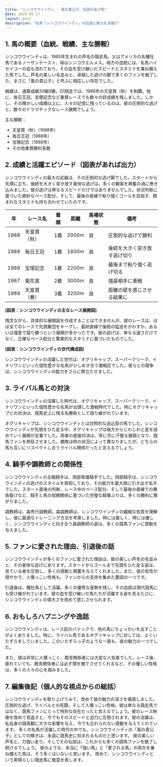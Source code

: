 ```yaml
---
title: "シンコウウインディ - 風の貴公子、伝説の逃げ馬"
date: 2025-05-27
layout: post
description: "名馬『シンコウウインディ』の伝説と魅力を深堀り"
---
```


## 1. 馬の概要（血統、戦績、主な勝鞍）

シンコウウインディは、1985年生まれの芦毛の競走馬。父はアメリカの名種牡馬であるノーザンテースト、母はシンコウエルメス。母方の血統には、名馬ハイセイコーの血も流れており、その血を受け継いだスピードとスタミナを兼ね備えた馬でした。芦毛の美しい毛並みと、卓越した逃げの脚で多くのファンを魅了した、まさに「風の貴公子」と呼ぶに相応しい存在でした。

戦績は、通算成績30戦9勝。G1競走では、1988年の天皇賞（秋）を制覇。他に、毎日王冠、宝塚記念など重賞レースでも数々の好成績を残しました。しかし、その輝かしい成績以上に、人々の記憶に残っているのは、彼の圧倒的な逃げと、数々のドラマチックなレース展開でしょう。

主な勝鞍：

* 天皇賞（秋）（1988年）
* 毎日王冠（1988年）
* 宝塚記念（1988年）
* その他重賞勝利多数


## 2. 成績と活躍エピソード（図表があれば出力）

シンコウウインディの最大の武器は、その圧倒的な逃げ脚でした。スタートから先頭に立ち、後続を大きく突き放す豪快な逃げは、多くの観客を興奮の渦に巻き込みました。彼の逃げは単なるスピードだけではありませんでした。状況判断に基づいた絶妙なペース配分、そして、最後の直線で粘り強くゴールを目指す、類まれなスタミナも持ち合わせていたのです。

| 年 | レース名 | 着順 | 距離 | 馬場状態 | 備考 |
|---|---|---|---|---|---|
| 1988 | 天皇賞（秋） | 1着 | 2000m | 良 | 圧倒的な逃げで勝利 |
| 1988 | 毎日王冠 | 1着 | 1800m | 良 | 後続を大きく突き放す逃げ切り |
| 1988 | 宝塚記念 | 1着 | 2200m | 良 | 最後まで粘り強く逃げ切る |
| 1987 | 菊花賞 | 2着 | 3000m | 良 | 強豪相手に善戦 |
| 1989 | 天皇賞（春） | 3着 | 3200m | 良 | 距離の壁を感じさせる結果に |


**(図表：シンコウウインディの主なレース展開図)**

残念ながら、具体的な展開図を作成することはできませんが、彼のレースは、ほぼ全てのレースで先頭集団をキープし、最終直線で後続の猛追をかわすか、あるいは僅差で競り勝つという展開が多かったです。彼の逃げは、単なる速さだけでなく、正確なペース配分と驚異的なスタミナに基づいたものでした。


**(図表：シンコウウインディの世代構成図)**

シンコウウインディの活躍した世代は、オグリキャップ、スーパークリーク、イナリワンといった個性豊かな名馬がひしめき合う激戦区でした。彼らとの競争は、シンコウウインディの能力をさらに際立たせました。


## 3. ライバル馬との対決

シンコウウインディの活躍した時代は、オグリキャップ、スーパークリーク、イナリワンといった個性豊かな名馬が台頭した激戦時代でした。特にオグリキャップとの対決は、競馬史上に残る名勝負として語り継がれています。

オグリキャップは、シンコウウインディとは対照的な追込型の馬でした。シンコウウインディが先頭をひた走る中、オグリキャップは後方からじわじわと差を詰めていく展開が定番でした。両者の直接対決は、常に手に汗握る展開となり、競馬ファンを熱狂させました。勝敗は時の状況によって異なりましたが、どちらの馬も互いにリスペクトし合うライバル関係だったと言えるでしょう。


## 4. 騎手や調教師との関係性

シンコウウインディの主戦騎手は、岡部幸雄騎手でした。岡部騎手は、シンコウウインディの逃げのスタイルを熟知しており、その能力を最大限に引き出す名手でした。スタート直後の判断、レース中のペース配分、そして最後の直線での勝負駆けなど、騎手と馬の信頼関係に基づいた完璧な騎乗ぶりは、多くの勝利に繋がりました。

調教師は、森秀行調教師。森調教師は、シンコウウインディの繊細な気質を理解し、彼に最適なトレーニング方法を考案しました。時には厳しく、時には優しく、シンコウウインディと向き合う森調教師の姿は、多くの競馬ファンに感動を与えました。


## 5. ファンに愛された理由、引退後の話

シンコウウインディが多くのファンに愛された理由は、彼の美しい芦毛の毛並みと、その豪快な逃げにあります。スタートからゴールまで先頭をひた走る姿は、見ている者を圧倒し、多くの感動と興奮を与えてくれました。また、彼の気性が穏やかで、人懐っこい性格も、ファンからの支持を集めた要因の一つです。

引退後は、種牡馬として活躍。多くの優秀な産駒を残し、その血統は現代競馬にも受け継がれています。彼の血を受け継いだ馬たちが活躍する姿を見るたびに、シンコウウインディの偉大さを改めて感じさせられます。


## 6. おもしろハプニングや逸話

シンコウウインディは、レース前のパドックで、他の馬にちょっかいを出すことがよくありました。特に、ライバル馬であるオグリキャップに対しては、よくいたずらをしていました。このいたずらっ子のような一面も、彼の魅力の一つでした。

また、彼は非常に人懐っこく、厩舎関係者には大変な人気者でした。レース後、疲れていても、厩舎関係者には必ず頭を撫でさせてくれるなど、その優しい性格は、多くの人々の心を掴みました。


## 7. 編集後記（個人的な視点からの総括）

シンコウウインディを取り上げてみて、改めて彼の魅力の深さを痛感しました。圧倒的な逃げ、ライバルとの死闘、そして人懐っこい性格。彼は単なる競走馬ではなく、競馬ファンにとって特別な存在だったと言えるでしょう。彼のレース映像を改めて見返すと、今でもそのスピードと迫力に圧倒されます。彼の活躍は、私自身の競馬観に大きな影響を与え、今でも忘れられない感動を与えてくれています。  多くの名馬が活躍した時代の中でも、シンコウウインディの「風の貴公子」としての輝きは、永遠に競馬史に刻まれるものだと思います。  彼の美しい芦毛と、力強い走り、そしてその伝説は、これからも多くの競馬ファンを魅了し続けるでしょう。  彼のような、本当に「強い馬」と「愛される馬」の両方を兼ね備えた馬は、そう多くはいないと思います。  改めて、シンコウウインディという素晴らしい競走馬に敬意を表します。

